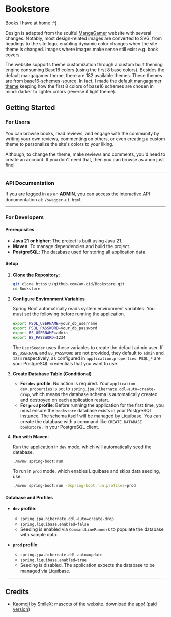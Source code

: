 # Bookstore
Books I have at home :^)

Design is adapted from the soulful [MangaGamer](https://www.mangagamer.com)
website with several changes. Notably, most design-related images are converted
to SVG, from headings to the site logo, enabling dynamic color changes when the
site theme is changed. Images where images make sense still exist e.g. book
covers.

The website supports theme customization through a custom built theming engine
consuming Base16 colors (using the first 8 base colors). Besides the default
mangagamer theme, there are 182 available themes. These themes are from
[base16-schemes-source](https://github.com/chriskempson/base16-schemes-source).
In fact, I made the
[default mangagamer theme](/src/main/resources/static/builtin-themes/default-mangagamer.yml)
keeping how the first 8 colors of base16 schemes are chosen in mind: darker to
lighter colors (reverse if light theme).

## Getting Started
### For Users
You can browse books, read reviews, and engage with the community by writing
your own reviews, commenting on others, or even creating a custom theme to
personalize the site's colors to your liking.

Although, to change the theme, make reviews and comments, you'd need to create
an account. If you don't need that, then you can browse as anon just fine!

-----

### API Documentation

If you are logged in as an **ADMIN**, you can access the interactive API
documentation at: `/swagger-ui.html`

-----

### For Developers

#### Prerequisites

- **Java 21 or higher**: The project is built using Java 21.
- **Maven**: To manage dependencies and build the project.
- **PostgreSQL**: The database used for storing all application data.

#### Setup

1.  **Clone the Repository**:

    ```bash
    git clone https://github.com/am-cid/Bookstore.git
    cd Bookstore
    ```

2. **Configure Environment Variables**

    Spring Boot automatically reads system environment variables. You must set
    the following before running the application.

    ```bash
    export PSQL_USERNAME=your_db_username
    export PSQL_PASSWORD=your_db_password
    export BS_USERNAME=admin
    export BS_PASSWORD=1234
    ```

    The `UserSeeder` uses these variables to create the default admin user. If
    `BS_USERNAME` and `BS_PASSWORD` are not provided, they default to `admin`
    and `1234` respectively, as configured in `application.properties`.
    `PSQL_*` are your PostgreSQL credentials that you want to use.


3. **Create Database Table (Conditional)**
    - **For `dev` profile**: No action is required. Your
    `application-dev.properties` is set to
    `spring.jpa.hibernate.ddl-auto=create-drop`, which means the database
    schema is automatically created and destroyed on each application restart.
    - **For `prod` profile**: Before running the application for the first
    time, you must ensure the `bookstore` database exists in your PostgreSQL
    instance. The schema itself will be managed by Liquibase. You can create
    the database with a command like `CREATE DATABASE bookstore;` in your
    PostgreSQL client.


4.  **Run with Maven**:

    Run the application in `dev` mode, which will automatically seed the
    database.

    ```bash
    ./mvnw spring-boot:run
    ```

    To run in `prod` mode, which enables Liquibase and skips data seeding, use:

    ```bash
    ./mvnw spring-boot:run -Dspring-boot.run.profiles=prod
    ```

#### Database and Profiles

- **`dev` profile**:

    - `spring.jpa.hibernate.ddl-auto=create-drop`
    - `spring.liquibase.enabled=false`
    - Seeding is enabled via `CommandLineRunner`s to populate the database with
    sample data.

- **`prod` profile**:

    - `spring.jpa.hibernate.ddl-auto=update`
    - `spring.liquibase.enabled=true`
    - Seeding is disabled. The application expects the database to be managed
    via Liquibase.

---

## Credits
* [Kaomoji by SmileX](https://kaomoji.ru/en/): mascots of the website. download the [app](https://play.google.com/store/apps/details?id=ru.kaomoji.kaomojiapp)! ([paid version](https://play.google.com/store/apps/details?id=ru.kaomoji.kaomojiplus))
